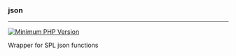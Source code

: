 ### json
___

[![Minimum PHP Version](https://img.shields.io/badge/php-%5E7.3-8892BF)](https://php.net/)

Wrapper for SPL json functions
